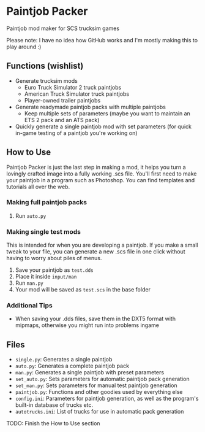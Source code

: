 # Paintjob Packer
Paintjob mod maker for SCS trucksim games

Please note: I have no idea how GitHub works and I'm mostly making this to play around :)

## Functions (wishlist)

* Generate trucksim mods
    * Euro Truck Simulator 2 truck paintjobs
    * American Truck Simulator truck paintjobs
    * Player-owned trailer paintjobs
* Generate readymade paintjob packs with multiple paintjobs
    * Keep multiple sets of parameters (maybe you want to maintain an ETS 2 pack and an ATS pack)
* Quickly generate a single paintjob mod with set parameters (for quick in-game testing of a paintjob you're working on)

## How to Use

Paintjob Packer is just the last step in making a mod, it helps you turn a lovingly crafted image into a fully working .scs file. You'll first need to make your paintjob in a program such as Photoshop. You can find templates and tutorials all over the web.

### Making full paintjob packs
1. Run `auto.py`

### Making single test mods
This is intended for when you are developing a paintjob. If you make a small tweak to your file, you can generate a new .scs file in one click without having to worry about piles of menus.

1. Save your paintjob as `test.dds`
2. Place it inside `input/man`
3. Run `man.py`
4. Your mod will be saved as `test.scs` in the base folder

### Additional Tips
* When saving your .dds files, save them in the DXT5 format with mipmaps, otherwise you might run into problems ingame

## Files

* `single.py`: Generates a single paintjob
* `auto.py`: Generates a complete paintjob pack
* `man.py`: Generates a single paintjob with preset parameters
* `set_auto.py`: Sets parameters for automatic paintjob pack generation
* `set_man.py`: Sets parameters for manual test paintjob generation
* `paintjob.py`: Functions and other goodies used by everything else
* `config.ini`: Parameters for paintjob generation, as well as the program's built-in database of trucks etc.
* `autotrucks.ini`: List of trucks for use in automatic pack generation

TODO: Finish the How to Use section

